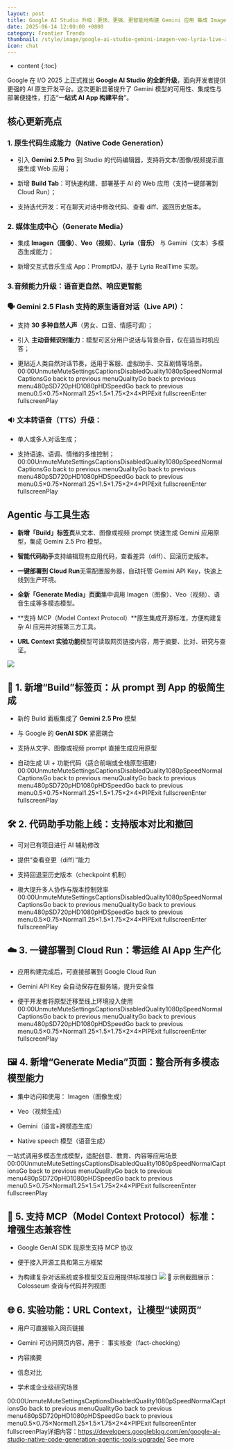 ```yaml
---
layout: post
title: Google AI Studio 升级：更快、更强、更智能地构建 Gemini 应用 集成 Imagen、Veo、Lyria等模型 支持Live API
date: 2025-06-14 12:00:00 +0800
category: Frontier Trends
thumbnail: /style/image/google-ai-studio-gemini-imagen-veo-lyria-live-api_1.jpg
icon: chat
---
```

* content
{:toc}

Google 在 I/O 2025 上正式推出 **Google AI Studio 的全新升级**，面向开发者提供更强的 AI 原生开发平台。这次更新显著提升了 Gemini 模型的可用性、集成性与部署便捷性，打造“**一站式 AI App 构建平台**”。

## 核心更新亮点

### 1. **原生代码生成能力（Native Code Generation）**

- 引入 **Gemini 2.5 Pro** 到 Studio 的代码编辑器，支持将文本/图像/视频提示直接生成 Web 应用；

- 新增 **Build Tab**：可快速构建、部署基于 AI 的 Web 应用（支持一键部署到 Cloud Run）；

- 支持迭代开发：可在聊天对话中修改代码、查看 diff、返回历史版本。

### 2. **媒体生成中心（Generate Media）**

- 集成 **Imagen（图像）**、**Veo（视频）**、**Lyria（音乐）** 与 Gemini（文本）多模态生成能力；

- 新增交互式音乐生成 App：PromptDJ，基于 Lyria RealTime 实现。

### 3.**音频能力升级：语音更自然、响应更智能**

### 🗣️ Gemini 2.5 Flash 支持的原生语音对话（Live API）：

- 支持 **30 多种自然人声**（男女、口音、情感可调）；

- 引入 **主动音频识别能力**：模型可区分用户说话与背景杂音，仅在适当时机应答；

- 更贴近人类自然对话节奏，适用于客服、虚拟助手、交互剧情等场景。
00:00UnmuteMuteSettingsCaptionsDisabledQuality1080pSpeedNormalCaptionsGo back to previous menuQualityGo back to previous menu480pSD720pHD1080pHDSpeedGo back to previous menu0.5×0.75×Normal1.25×1.5×1.75×2×4×PIPExit fullscreenEnter fullscreenPlay

### 🔉 文本转语音（TTS）升级：

- 单人或多人对话生成；

- 支持语速、语调、情绪的多维控制；
00:00UnmuteMuteSettingsCaptionsDisabledQuality1080pSpeedNormalCaptionsGo back to previous menuQualityGo back to previous menu480pSD720pHD1080pHDSpeedGo back to previous menu0.5×0.75×Normal1.25×1.5×1.75×2×4×PIPExit fullscreenEnter fullscreenPlay

## Agentic 与工具生态

- **新增「Build」标签页**从文本、图像或视频 prompt 快速生成 Gemini 应用原型，集成 Gemini 2.5 Pro 模型。

- **智能代码助手**支持编辑现有应用代码，查看差异（diff）、回滚历史版本。

- **一键部署到 Cloud Run**无需配置服务器，自动托管 Gemini API Key，快速上线到生产环境。

- **全新「Generate Media」页面**集中调用 Imagen（图像）、Veo（视频）、语音生成等多模态模型。

- **支持 MCP（Model Context Protocol）**原生集成开源标准，方便构建复杂 AI 应用并对接第三方工具。

- **URL Context 实验功能**模型可读取网页链接内容，用于摘要、比对、研究与查证。

![](https://assets-v2.circle.so/7h2iek5iq7e3bb4vqubbq5pc1fsp)
## 🧱 1. **新增“Build”标签页：从 prompt 到 App 的极简生成**

- 新的 Build 面板集成了 **Gemini 2.5 Pro** 模型

- 与 Google 的 **GenAI SDK** 紧密耦合

- 支持从文字、图像或视频 prompt 直接生成应用原型

- 自动生成 UI + 功能代码（适合前端或全栈原型搭建）
00:00UnmuteMuteSettingsCaptionsDisabledQuality1080pSpeedNormalCaptionsGo back to previous menuQualityGo back to previous menu480pSD720pHD1080pHDSpeedGo back to previous menu0.5×0.75×Normal1.25×1.5×1.75×2×4×PIPExit fullscreenEnter fullscreenPlay

## 🛠️ 2. **代码助手功能上线：支持版本对比和撤回**

- 可对已有项目进行 AI 辅助修改

- 提供“查看变更（diff）”能力

- 支持回退至历史版本（checkpoint 机制）

- 极大提升多人协作与版本控制效率
00:00UnmuteMuteSettingsCaptionsDisabledQuality1080pSpeedNormalCaptionsGo back to previous menuQualityGo back to previous menu480pSD720pHD1080pHDSpeedGo back to previous menu0.5×0.75×Normal1.25×1.5×1.75×2×4×PIPExit fullscreenEnter fullscreenPlay

## ☁️ 3. **一键部署到 Cloud Run：零运维 AI App 生产化**

- 应用构建完成后，可直接部署到 Google Cloud Run

- Gemini API Key 会自动保存在服务端，提升安全性

- 便于开发者将原型迁移至线上环境投入使用
00:00UnmuteMuteSettingsCaptionsDisabledQuality1080pSpeedNormalCaptionsGo back to previous menuQualityGo back to previous menu480pSD720pHD1080pHDSpeedGo back to previous menu0.5×0.75×Normal1.25×1.5×1.75×2×4×PIPExit fullscreenEnter fullscreenPlay

## 🖼️ 4. **新增“Generate Media”页面：整合所有多模态模型能力**

- 集中访问和使用：
Imagen（图像生成）

- Veo（视频生成）

- Gemini（语言+跨模态生成）

- Native speech 模型（语音生成）

一站式调用多模态生成模型，适配创意、教育、内容等应用场景
00:00UnmuteMuteSettingsCaptionsDisabledQuality1080pSpeedNormalCaptionsGo back to previous menuQualityGo back to previous menu480pSD720pHD1080pHDSpeedGo back to previous menu0.5×0.75×Normal1.25×1.5×1.75×2×4×PIPExit fullscreenEnter fullscreenPlay
## 🧩 5. **支持 MCP（Model Context Protocol）标准：增强生态兼容性**

- Google GenAI SDK 现原生支持 MCP 协议

- 便于接入开源工具和第三方框架

- 为构建复杂对话系统或多模型交互应用提供标准接口
![](https://assets-v2.circle.so/lkl85uvcozqx72jom8h20w3l4vql)
📸 示例截图展示：Colosseum 查询与代码并列视图

## 🌐 6. **实验功能：URL Context，让模型“读网页”**

- 用户可直接输入网页链接

- Gemini 可访问网页内容，用于：
事实核查（fact-checking）

- 内容摘要

- 信息对比

- 学术或企业级研究场景

00:00UnmuteMuteSettingsCaptionsDisabledQuality1080pSpeedNormalCaptionsGo back to previous menuQualityGo back to previous menu480pSD720pHD1080pHDSpeedGo back to previous menu0.5×0.75×Normal1.25×1.5×1.75×2×4×PIPExit fullscreenEnter fullscreenPlay详细内容：https://developers.googleblog.com/en/google-ai-studio-native-code-generation-agentic-tools-upgrade/
See more